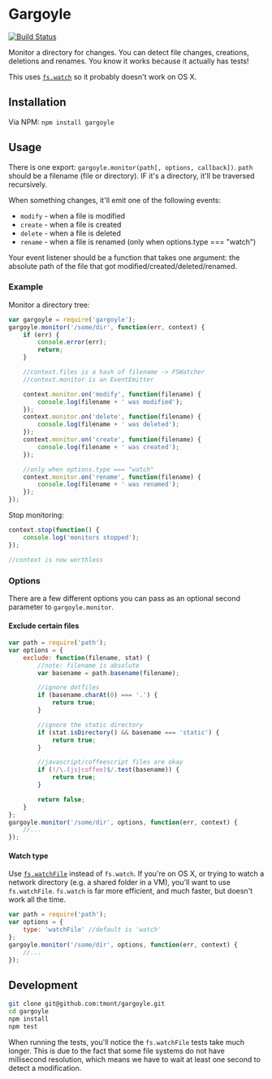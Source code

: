 # Gargoyle

[![Build Status](https://travis-ci.org/tmont/gargoyle.png)](https://travis-ci.org/tmont/gargoyle)

Monitor a directory for changes. You can detect file changes, creations,
deletions and renames. You know it works because it actually has tests!

This uses [`fs.watch`](http://nodejs.org/api/fs.html#fs_fs_watch_filename_options_listener)
so it probably doesn't work on OS X.

## Installation
Via NPM: `npm install gargoyle`

## Usage
There is one export: `gargoyle.monitor(path[, options, callback])`. `path` should
be a filename (file or directory). IF it's a directory, it'll be traversed
recursively.

When something changes, it'll emit one of the following events:

* `modify` - when a file is modified
* `create` - when a file is created
* `delete` - when a file is deleted
* `rename` - when a file is renamed (only when options.type === "watch")

Your event listener should be a function that takes one argument: the
absolute path of the file that got modified/created/deleted/renamed.

### Example
Monitor a directory tree:

```javascript
var gargoyle = require('gargoyle');
gargoyle.monitor('/some/dir', function(err, context) {
	if (err) {
		console.error(err);
		return;
	}

	//context.files is a hash of filename -> FSWatcher
	//context.monitor is an EventEmitter

	context.monitor.on('modify', function(filename) {
		console.log(filename + ' was modified');
	});
	context.monitor.on('delete', function(filename) {
		console.log(filename + ' was deleted');
	});
	context.monitor.on('create', function(filename) {
		console.log(filename + ' was created');
	});

	//only when options.type === "watch"
	context.monitor.on('rename', function(filename) {
		console.log(filename + ' was renamed');
	});
});
```

Stop monitoring:
```javascript
context.stop(function() {
	console.log('monitors stopped');
});

//context is now worthless
```

### Options
There are a few different options you can pass as an optional
second parameter to `gargoyle.monitor`.

#### Exclude certain files
```javascript
var path = require('path');
var options = {
	exclude: function(filename, stat) {
		//note: filename is absolute
		var basename = path.basename(filename);

		//ignore dotfiles
		if (basename.charAt(0) === '.') {
			return true;
		}

		//ignore the static directory
		if (stat.isDirectory() && basename === 'static') {
			return true;
		}

		//javascript/coffeescript files are okay
		if (!/\.(js|coffee)$/.test(basename)) {
			return true;
		}

		return false;
	}
};
gargoyle.monitor('/some/dir', options, function(err, context) {
	//...
});
```

#### Watch type
Use [`fs.watchFile`](http://nodejs.org/api/fs.html#fs_fs_watchfile_filename_options_listener)
instead of `fs.watch`. If you're on OS X, or trying to
watch a network directory (e.g. a shared folder in a VM), you'll want
to use `fs.watchFile`. `fs.watch` is far more efficient, and much faster,
but doesn't work all the time.

```javascript
var path = require('path');
var options = {
	type: 'watchFile' //default is 'watch'
};
gargoyle.monitor('/some/dir', options, function(err, context) {
	//...
});
```

## Development
```bash
git clone git@github.com:tmont/gargoyle.git
cd gargoyle
npm install
npm test
```

When running the tests, you'll notice the `fs.watchFile` tests take much longer.
This is due to the fact that some file systems do not have millisecond resolution,
which means we have to wait at least one second to detect a modification.
